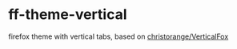 # ff-theme-vertical
firefox theme with vertical tabs, based on [christorange/VerticalFox](https://github.com/christorange/VerticalFox)
